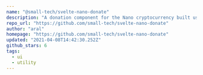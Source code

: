 ```yaml
---
name: "@small-tech/svelte-nano-donate"
description: "A donation component for the Nano cryptocurrency built using Svelte (which you can use in non-Svelte projects also)."
repo_url: "https://github.com/small-tech/svelte-nano-donate"
author: "aral"
homepage: "https://github.com/small-tech/svelte-nano-donate"
updated: "2021-04-08T14:42:30.252Z"
github_stars: 6
tags: 
  - ui
  - utility
---
```

